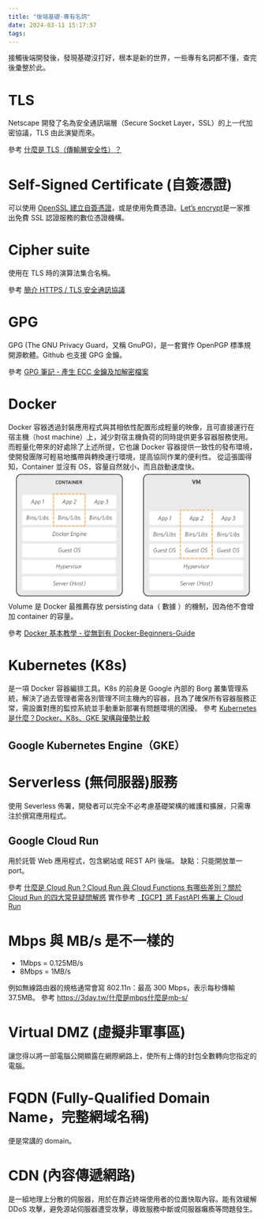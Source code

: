 ```yaml
---
title: "後端基礎-專有名詞"
date: 2024-03-11 15:17:57
tags:
---
```


接觸後端開發後，發現基礎沒打好，根本是新的世界，一些專有名詞都不懂，查完後彙整於此。

<!--more-->

# TLS

Netscape 開發了名為安全通訊端層（Secure Socket Layer，SSL）的上一代加密協議，TLS 由此演變而來。

參考 [什麼是 TLS（傳輸層安全性）？](https://www.cloudflare.com/zh-tw/learning/ssl/transport-layer-security-tls/)

# Self-Signed Certificate (自簽憑證)

可以使用 [OpenSSL 建立自簽憑證](https://blog.miniasp.com/post/2019/02/25/Creating-Self-signed-Certificate-using-OpenSSL)，或是使用免費憑證。[Let’s encrypt](https://letsencrypt.org/zh-tw/)是一家推出免費 SSL 認證服務的數位憑證機構。

# Cipher suite

使用在 TLS 時的演算法集合名稱。

參考 [簡介 HTTPS / TLS 安全通訊協議](https://rickhw.github.io/2021/08/20/ComputerScience/HTTPS-TLS/)

# GPG

GPG (The GNU Privacy Guard，又稱 GnuPG)，是一套實作 OpenPGP 標準規開源軟體。Github 也支援 GPG 金鑰。

參考 [GPG 筆記 - 產生 ECC 金鑰及加解密檔案](https://blog.darkthread.net/blog/gpg-gen-key-n-encrypt/)

# Docker

Docker 容器透過封裝應用程式與其相依性配置形成輕量的映像，且可直接運行在宿主機（host machine）上，減少對宿主機負荷的同時提供更多容器服務使用。而輕量化帶來的好處除了上述所提，它也讓 Docker 容器提供一致性的發布環境，使開發團隊可輕易地攜帶與轉換運行環境，提高協同作業的便利性。
從這張圖得知，Container 並沒有 OS，容量自然就小，而且啟動速度快。
![](/assets/VM_vs_Containers.png)
Volume 是 Docker 最推薦存放 persisting data（ 數據 ）的機制，因為他不會增加 container 的容量。

參考 [Docker 基本教學 - 從無到有 Docker-Beginners-Guide](https://github.com/twtrubiks/docker-tutorial)

# Kubernetes (K8s)

是一項 Docker 容器編排工具。K8s 的前身是 Google 內部的 Borg 叢集管理系統，解決了過去管理者需各別管理不同主機內的容器，且為了確保所有容器服務正常，需設置對應的監控系統並手動重新部署有問題環境的困擾。
參考 [Kubernetes 是什麼？Docker、K8s、GKE 架構與優勢比較](https://blog.cloud-ace.tw/application-modernization/devops/docker-k8s-gke-intro/)

## Google Kubernetes Engine（GKE）

# Serverless (無伺服器)服務

使用 Severless 佈署，開發者可以完全不必考慮基礎架構的維護和擴展，只需專注於撰寫應用程式。

## Google Cloud Run

用於託管 Web 應用程式，包含網站或 REST API 後端。
缺點：只能開放單一 port。

參考 [什麼是 Cloud Run？Cloud Run 與 Cloud Functions 有哪些差別？關於 Cloud Run 的四大常見疑問解惑](https://www.microfusion.cloud/news/cloud-run-overview/)
實作參考 [【GCP】將 FastAPI 佈署上 Cloud Run](https://nijialin.com/2023/03/19/gcp-why-need-cloudrun-as-serverless/)

# Mbps 與 MB/s 是不一樣的

- 1Mbps = 0.125MB/s
- 8Mbps = 1MB/s

例如無線路由器的規格通常會寫 802.11n：最高 300 Mbps，表示每秒傳輸 37.5MB。
參考 <https://3day.tw/什麼是mbps什麼是mb-s/>

# Virtual DMZ (虛擬非軍事區)

讓您得以將一部電腦公開顯露在網際網路上，使所有上傳的封包全數轉向您指定的電腦。

# FQDN (Fully-Qualified Domain Name，完整網域名稱)

便是常講的 domain。

# CDN (內容傳遞網路)

是一組地理上分散的伺服器，用於在靠近終端使用者的位置快取內容。能有效緩解 DDoS 攻擊，避免源站伺服器遭受攻擊，導致服務中斷或伺服器癱瘓等問題發生。
